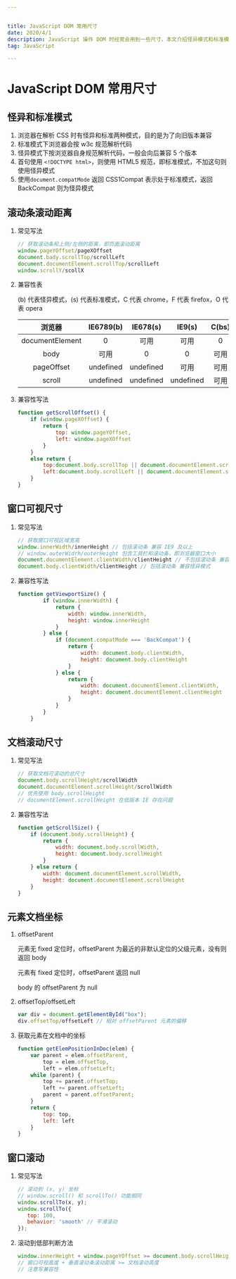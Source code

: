 ```yaml
---


title: JavaScript DOM 常用尺寸
date: 2020/4/1
description: JavaScript 操作 DOM 时经常会用到一些尺寸，本文介绍怪异模式和标准模式下的滚动条距离、窗口尺寸、文档尺寸、元素文档坐标的兼容性写法以及窗口滚动到指定位置的方法
tag: JavaScript

---
```




# JavaScript DOM 常用尺寸

## 怪异和标准模式

1. 浏览器在解析 CSS 时有怪异和标准两种模式，目的是为了向旧版本兼容
2. 标准模式下浏览器会按 w3c 规范解析代码
3. 怪异模式下按浏览器自身规范解析代码，一般会向后兼容 5 个版本
4. 首句使用 `<!DOCTYPE html>`，则使用 HTML5 规范，即标准模式，不加这句则使用怪异模式
5. 使用`document.compatMode` 返回 CSS1Compat 表示处于标准模式，返回 BackCompat 则为怪异模式

## 滚动条滚动距离

1. 常见写法

   ```javascript
   // 获取滚动条和上侧/左侧的距离，即页面滚动距离
   window.pageYOffset/pageXOffset 
   document.bady.scrollTop/scrollLeft
   document.documentElement.scrollTop/scrollLeft
   window.scrollY/scollX
   ```

2. 兼容性表

   (b) 代表怪异模式，(s) 代表标准模式，C 代表 chrome，F 代表 firefox，O 代表 opera

   |     浏览器      | IE6789(b) | IE678(s)  |  IE9(s)   | C(bs) | O/F(b) | O/F(s) |
   | :-------------: | :-------: | :-------: | :-------: | :---: | :----: | :----: |
   | documentElement |     0     |   可用    |   可用    |   0   |   0    |  可用  |
   |      body       |   可用    |     0     |     0     | 可用  |  可用  |   0    |
   |   pageOffset    | undefined | undefined |   可用    | 可用  |  可用  |  可用  |
   |     scroll      | undefined | undefined | undefined | 可用  |  可用  |  可用  |

3. 兼容性写法

   ```javascript
   function getScrollOffset() {
       if (window.pageXOffset) {
           return {
               top: window.pageYOffset,
               left: window.pageXOffset
           }
       }
       else return {
           top:document.body.scrollTop || document.documentElement.scrollTop,
           left:document.body.scrollLeft || document.documentElement.scrollLeft
       }
   }
   ```

## 窗口可视尺寸

1. 常见写法

   ```javascript
   // 获取窗口可视区域宽高
   window.innerWidth/innerHeight // 包括滚动条 兼容 IE9 及以上
   // window.outerWidrh/outerHeight 包含工具栏和滚动条，即浏览器窗口大小
   document.documentElement.clientWidth/clientHeight // 不包括滚动条 兼容标准模式
   document.body.clientWidth/clientHeight // 包括滚动条 兼容怪异模式
   ```

2. 兼容性写法

   ```javascript
   function getViewportSize() {
           if (window.innerWidth) {
               return {
                   width: window.innerWidth,
                   height: window.innerHeight
               }
           } else {
               if (document.compatMode === 'BackCompat') {
                   return {
                       width: document.body.clientWidth,
                       height: document.body.clientHeight
                   }
               } else {
                   return {
                       width: document.documentElement.clientWidth,
                       height: document.documentElement.clientHeight
                   }
               }
           }
       }
   ```

## 文档滚动尺寸

1. 常见写法

   ```javascript
   // 获取文档可滚动的总尺寸
   document.body.scrollHeight/scrollWidth
   document.documentElement.scrollHeight/scrollWidth
   // 优先使用 body.scrollHeight
   // documentElement.scrollHeight 在低版本 IE 存在问题
   ```

2. 兼容性写法

   ```javascript
   function getScrollSize() {
       if (document.body.scrollHeight) {
           return {
               width: document.body.scrollWidth,
               height: document.body.scrollHeight
           }
       } else return {
           width: document.documentElement.scrollWidth,
           height: document.documentElement.scrollHeight
       }
   }
   ```

## 元素文档坐标

1. offsetParent

   元素无 fixed 定位时，offsetParent 为最近的非默认定位的父级元素，没有则返回 body

   元素有 fixed 定位时，offsetParent 返回 null

   body 的 offsetParent 为 null

2. offsetTop/offsetLeft

   ```javascript
   var div = document.getElementById("box");
   div.offsetTop/offsetLeft // 相对 offsetParent 元素的偏移
   ```

3. 获取元素在文档中的坐标

   ```javascript
   function getElemPositionInDoc(elem) {
       var parent = elem.offsetParent,
           top = elem.offsetTop,
           left = elem.offsetLeft;
       while (parent) {
           top += parent.offsetTop;
           left += parent.offsetLeft;
           parent = parent.offsetParent;
       }
       return {
           top: top,
           left: left
       }
   }
   ```

## 窗口滚动

1. 常见写法

   ```javascript
   // 滚动到 (x, y) 坐标
   // window.scroll() 和 scrollTo() 功能相同
   window.scrollTo(x, y);
   window.scrollTo({
      top: 100,
      behavior: 'smooth' // 平滑滚动
   });
   ```

2. 滚动到低部判断方法

   ```javascript
   window.innerHeight + window.pageYOffset >= document.body.scrollHeight
   // 窗口可视高度 + 垂直滚动条滚动距离 >= 文档滚动高度
   // 注意写兼容性
   ```

   